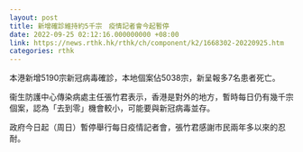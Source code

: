 ```yaml
---
layout: post
title: 新增確診維持約5千宗　疫情記者會今起暫停
date: 2022-09-25 02:12:16.000000000 +08:00
link: https://news.rthk.hk/rthk/ch/component/k2/1668302-20220925.htm
categories: rthk
---
```


本港新增5190宗新冠病毒確診，本地個案佔5038宗，新呈報多7名患者死亡。

衞生防護中心傳染病處主任張竹君表示，香港是對外的地方，暫時每日仍有幾千宗個案，認為「去到零」機會較小，可能要與新冠病毒並存。

政府今日起（周日）暫停舉行每日疫情記者會，張竹君感謝市民兩年多以來的忍耐。
